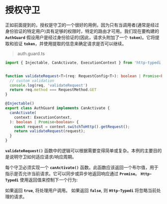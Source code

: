 # 授权守卫

正如前面提到的，授权是守卫的一个很好的用例，因为只有当调用者(通常是经过身份验证的特定用户)具有足够的权限时，特定的路由才可用。我们现在要构建的 **`AuthGuard`** 假设用户是经过身份验证的(因此，请求头附加了一个 **`token`**)。它将提取和验证 **`token`**，并使用提取的信息来确定请求是否可以继续。

> auth.guard.ts

```ts
import { Injectable, CanActivate, ExecutionContext } from 'http-typedi';


function validateRequest<T>(req: RequestConfig<T>): boolean | Promise<boolean> {
  // custom validation
  console.log(req, 'validateRequest')
  return req.method === RequestMethod.GET
}

@Injectable()
export class AuthGuard implements CanActivate {
  canActivate(
    context: ExecutionContext,
  ): boolean | Promise<boolean> {
    const request = context.switchToHttp().getRequest();
    return validateRequest(request);
  }
}
```

**`validateRequest()`** 函数中的逻辑可以根据需要变得简单或复杂。本例的主要目的是说明守卫如何适应请求/响应周期。

每个守卫必须实现一个 **`canActivate()`** 函数。此函数应该返回一个布尔值，用于指示是否允许当前请求。它可以同步或异步地返回响应通过 **`Promise`**。 **`Http-Typedi`** 使用返回值来控制下一个行为:

如果返回 **`true`**, 将处理用户调用。
如果返回 **`false`**, 则 **`Http-Typedi`** 将忽略当前处理的请求。